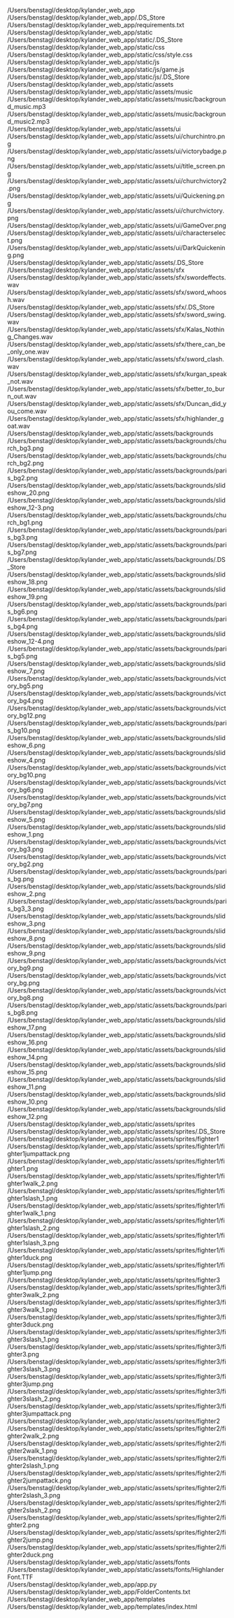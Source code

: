 /Users/benstagl/desktop/kylander\_web\_app  
/Users/benstagl/desktop/kylander\_web\_app/.DS\_Store  
/Users/benstagl/desktop/kylander\_web\_app/requirements.txt  
/Users/benstagl/desktop/kylander\_web\_app/static  
/Users/benstagl/desktop/kylander\_web\_app/static/.DS\_Store  
/Users/benstagl/desktop/kylander\_web\_app/static/css  
/Users/benstagl/desktop/kylander\_web\_app/static/css/style.css  
/Users/benstagl/desktop/kylander\_web\_app/static/js  
/Users/benstagl/desktop/kylander\_web\_app/static/js/game.js  
/Users/benstagl/desktop/kylander\_web\_app/static/js/.DS\_Store  
/Users/benstagl/desktop/kylander\_web\_app/static/assets  
/Users/benstagl/desktop/kylander\_web\_app/static/assets/music  
/Users/benstagl/desktop/kylander\_web\_app/static/assets/music/background\_music.mp3  
/Users/benstagl/desktop/kylander\_web\_app/static/assets/music/background\_music2.mp3  
/Users/benstagl/desktop/kylander\_web\_app/static/assets/ui  
/Users/benstagl/desktop/kylander\_web\_app/static/assets/ui/churchintro.png  
/Users/benstagl/desktop/kylander\_web\_app/static/assets/ui/victorybadge.png  
/Users/benstagl/desktop/kylander\_web\_app/static/assets/ui/title\_screen.png  
/Users/benstagl/desktop/kylander\_web\_app/static/assets/ui/churchvictory2.png  
/Users/benstagl/desktop/kylander\_web\_app/static/assets/ui/Quickening.png  
/Users/benstagl/desktop/kylander\_web\_app/static/assets/ui/churchvictory.png  
/Users/benstagl/desktop/kylander\_web\_app/static/assets/ui/GameOver.png  
/Users/benstagl/desktop/kylander\_web\_app/static/assets/ui/characterselect.png  
/Users/benstagl/desktop/kylander\_web\_app/static/assets/ui/DarkQuickening.png  
/Users/benstagl/desktop/kylander\_web\_app/static/assets/.DS\_Store  
/Users/benstagl/desktop/kylander\_web\_app/static/assets/sfx  
/Users/benstagl/desktop/kylander\_web\_app/static/assets/sfx/swordeffects.wav  
/Users/benstagl/desktop/kylander\_web\_app/static/assets/sfx/sword\_whoosh.wav  
/Users/benstagl/desktop/kylander\_web\_app/static/assets/sfx/.DS\_Store  
/Users/benstagl/desktop/kylander\_web\_app/static/assets/sfx/sword\_swing.wav  
/Users/benstagl/desktop/kylander\_web\_app/static/assets/sfx/Kalas\_Nothing\_Changes.wav  
/Users/benstagl/desktop/kylander\_web\_app/static/assets/sfx/there\_can\_be\_only\_one.wav  
/Users/benstagl/desktop/kylander\_web\_app/static/assets/sfx/sword\_clash.wav  
/Users/benstagl/desktop/kylander\_web\_app/static/assets/sfx/kurgan\_speak\_not.wav  
/Users/benstagl/desktop/kylander\_web\_app/static/assets/sfx/better\_to\_burn\_out.wav  
/Users/benstagl/desktop/kylander\_web\_app/static/assets/sfx/Duncan\_did\_you\_come.wav  
/Users/benstagl/desktop/kylander\_web\_app/static/assets/sfx/highlander\_goat.wav  
/Users/benstagl/desktop/kylander\_web\_app/static/assets/backgrounds  
/Users/benstagl/desktop/kylander\_web\_app/static/assets/backgrounds/church\_bg3.png  
/Users/benstagl/desktop/kylander\_web\_app/static/assets/backgrounds/church\_bg2.png  
/Users/benstagl/desktop/kylander\_web\_app/static/assets/backgrounds/paris\_bg2.png  
/Users/benstagl/desktop/kylander\_web\_app/static/assets/backgrounds/slideshow\_20.png  
/Users/benstagl/desktop/kylander\_web\_app/static/assets/backgrounds/slideshow\_12-3.png  
/Users/benstagl/desktop/kylander\_web\_app/static/assets/backgrounds/church\_bg1.png  
/Users/benstagl/desktop/kylander\_web\_app/static/assets/backgrounds/paris\_bg3.png  
/Users/benstagl/desktop/kylander\_web\_app/static/assets/backgrounds/paris\_bg7.png  
/Users/benstagl/desktop/kylander\_web\_app/static/assets/backgrounds/.DS\_Store  
/Users/benstagl/desktop/kylander\_web\_app/static/assets/backgrounds/slideshow\_18.png  
/Users/benstagl/desktop/kylander\_web\_app/static/assets/backgrounds/slideshow\_19.png  
/Users/benstagl/desktop/kylander\_web\_app/static/assets/backgrounds/paris\_bg6.png  
/Users/benstagl/desktop/kylander\_web\_app/static/assets/backgrounds/paris\_bg4.png  
/Users/benstagl/desktop/kylander\_web\_app/static/assets/backgrounds/slideshow\_12-4.png  
/Users/benstagl/desktop/kylander\_web\_app/static/assets/backgrounds/paris\_bg5.png  
/Users/benstagl/desktop/kylander\_web\_app/static/assets/backgrounds/slideshow\_7.png  
/Users/benstagl/desktop/kylander\_web\_app/static/assets/backgrounds/victory\_bg5.png  
/Users/benstagl/desktop/kylander\_web\_app/static/assets/backgrounds/victory\_bg4.png  
/Users/benstagl/desktop/kylander\_web\_app/static/assets/backgrounds/victory\_bg12.png  
/Users/benstagl/desktop/kylander\_web\_app/static/assets/backgrounds/paris\_bg10.png  
/Users/benstagl/desktop/kylander\_web\_app/static/assets/backgrounds/slideshow\_6.png  
/Users/benstagl/desktop/kylander\_web\_app/static/assets/backgrounds/slideshow\_4.png  
/Users/benstagl/desktop/kylander\_web\_app/static/assets/backgrounds/victory\_bg10.png  
/Users/benstagl/desktop/kylander\_web\_app/static/assets/backgrounds/victory\_bg6.png  
/Users/benstagl/desktop/kylander\_web\_app/static/assets/backgrounds/victory\_bg7.png  
/Users/benstagl/desktop/kylander\_web\_app/static/assets/backgrounds/slideshow\_5.png  
/Users/benstagl/desktop/kylander\_web\_app/static/assets/backgrounds/slideshow\_1.png  
/Users/benstagl/desktop/kylander\_web\_app/static/assets/backgrounds/victory\_bg3.png  
/Users/benstagl/desktop/kylander\_web\_app/static/assets/backgrounds/victory\_bg2.png  
/Users/benstagl/desktop/kylander\_web\_app/static/assets/backgrounds/paris\_bg.png  
/Users/benstagl/desktop/kylander\_web\_app/static/assets/backgrounds/slideshow\_2.png  
/Users/benstagl/desktop/kylander\_web\_app/static/assets/backgrounds/paris\_bg3\_3.png  
/Users/benstagl/desktop/kylander\_web\_app/static/assets/backgrounds/slideshow\_3.png  
/Users/benstagl/desktop/kylander\_web\_app/static/assets/backgrounds/slideshow\_8.png  
/Users/benstagl/desktop/kylander\_web\_app/static/assets/backgrounds/slideshow\_9.png  
/Users/benstagl/desktop/kylander\_web\_app/static/assets/backgrounds/victory\_bg9.png  
/Users/benstagl/desktop/kylander\_web\_app/static/assets/backgrounds/victory\_bg.png  
/Users/benstagl/desktop/kylander\_web\_app/static/assets/backgrounds/victory\_bg8.png  
/Users/benstagl/desktop/kylander\_web\_app/static/assets/backgrounds/paris\_bg8.png  
/Users/benstagl/desktop/kylander\_web\_app/static/assets/backgrounds/slideshow\_17.png  
/Users/benstagl/desktop/kylander\_web\_app/static/assets/backgrounds/slideshow\_16.png  
/Users/benstagl/desktop/kylander\_web\_app/static/assets/backgrounds/slideshow\_14.png  
/Users/benstagl/desktop/kylander\_web\_app/static/assets/backgrounds/slideshow\_15.png  
/Users/benstagl/desktop/kylander\_web\_app/static/assets/backgrounds/slideshow\_11.png  
/Users/benstagl/desktop/kylander\_web\_app/static/assets/backgrounds/slideshow\_10.png  
/Users/benstagl/desktop/kylander\_web\_app/static/assets/backgrounds/slideshow\_12.png  
/Users/benstagl/desktop/kylander\_web\_app/static/assets/sprites  
/Users/benstagl/desktop/kylander\_web\_app/static/assets/sprites/.DS\_Store  
/Users/benstagl/desktop/kylander\_web\_app/static/assets/sprites/fighter1  
/Users/benstagl/desktop/kylander\_web\_app/static/assets/sprites/fighter1/fighter1jumpattack.png  
/Users/benstagl/desktop/kylander\_web\_app/static/assets/sprites/fighter1/fighter1.png  
/Users/benstagl/desktop/kylander\_web\_app/static/assets/sprites/fighter1/fighter1walk\_2.png  
/Users/benstagl/desktop/kylander\_web\_app/static/assets/sprites/fighter1/fighter1slash\_1.png  
/Users/benstagl/desktop/kylander\_web\_app/static/assets/sprites/fighter1/fighter1walk\_1.png  
/Users/benstagl/desktop/kylander\_web\_app/static/assets/sprites/fighter1/fighter1slash\_2.png  
/Users/benstagl/desktop/kylander\_web\_app/static/assets/sprites/fighter1/fighter1slash\_3.png  
/Users/benstagl/desktop/kylander\_web\_app/static/assets/sprites/fighter1/fighter1duck.png  
/Users/benstagl/desktop/kylander\_web\_app/static/assets/sprites/fighter1/fighter1jump.png  
/Users/benstagl/desktop/kylander\_web\_app/static/assets/sprites/fighter3  
/Users/benstagl/desktop/kylander\_web\_app/static/assets/sprites/fighter3/fighter3walk\_2.png  
/Users/benstagl/desktop/kylander\_web\_app/static/assets/sprites/fighter3/fighter3walk\_1.png  
/Users/benstagl/desktop/kylander\_web\_app/static/assets/sprites/fighter3/fighter3duck.png  
/Users/benstagl/desktop/kylander\_web\_app/static/assets/sprites/fighter3/fighter3slash\_1.png  
/Users/benstagl/desktop/kylander\_web\_app/static/assets/sprites/fighter3/fighter3.png  
/Users/benstagl/desktop/kylander\_web\_app/static/assets/sprites/fighter3/fighter3slash\_3.png  
/Users/benstagl/desktop/kylander\_web\_app/static/assets/sprites/fighter3/fighter3jump.png  
/Users/benstagl/desktop/kylander\_web\_app/static/assets/sprites/fighter3/fighter3slash\_2.png  
/Users/benstagl/desktop/kylander\_web\_app/static/assets/sprites/fighter3/fighter3jumpattack.png  
/Users/benstagl/desktop/kylander\_web\_app/static/assets/sprites/fighter2  
/Users/benstagl/desktop/kylander\_web\_app/static/assets/sprites/fighter2/fighter2walk\_2.png  
/Users/benstagl/desktop/kylander\_web\_app/static/assets/sprites/fighter2/fighter2walk\_1.png  
/Users/benstagl/desktop/kylander\_web\_app/static/assets/sprites/fighter2/fighter2slash\_1.png  
/Users/benstagl/desktop/kylander\_web\_app/static/assets/sprites/fighter2/fighter2jumpattack.png  
/Users/benstagl/desktop/kylander\_web\_app/static/assets/sprites/fighter2/fighter2slash\_3.png  
/Users/benstagl/desktop/kylander\_web\_app/static/assets/sprites/fighter2/fighter2slash\_2.png  
/Users/benstagl/desktop/kylander\_web\_app/static/assets/sprites/fighter2/fighter2.png  
/Users/benstagl/desktop/kylander\_web\_app/static/assets/sprites/fighter2/fighter2jump.png  
/Users/benstagl/desktop/kylander\_web\_app/static/assets/sprites/fighter2/fighter2duck.png  
/Users/benstagl/desktop/kylander\_web\_app/static/assets/fonts  
/Users/benstagl/desktop/kylander\_web\_app/static/assets/fonts/HighlanderFont.TTF  
/Users/benstagl/desktop/kylander\_web\_app/app.py  
/Users/benstagl/desktop/kylander\_web\_app/FolderContents.txt  
/Users/benstagl/desktop/kylander\_web\_app/templates  
/Users/benstagl/desktop/kylander\_web\_app/templates/index.html  
